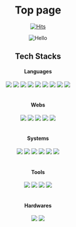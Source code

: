 <div align="center">
  
  # Top page
  
  [![Hits](https://hits.seeyoufarm.com/api/count/incr/badge.svg?url=https%3A%2F%2Fgithub.com%2Fkoda-git&count_bg=%23001AD3&title_bg=%23000000&icon=python.svg&icon_color=%23FFFFFF&title=Hello%21&edge_flat=true)](https://hits.seeyoufarm.com) 
  
  ![Hello](https://github-readme-stats.vercel.app/api?username=koda-git&count_private=true&show_icons=true&theme=tokyonight)<br>
 
</div>


<div align = "center"> 
  
  ## Tech Stacks  
  <h4>Languages</h4>
  <img style="border-radius:0px" src = "https://img.shields.io/badge/Java-FF7800?style=for-the-badge&logo=openjdk&logoColor=white"/></a>
  <img style="border-radius:0px" src = "https://img.shields.io/badge/Bash-000000?style=for-the-badge&logo=gnu-bash&logoColor=white"/></a>
  <img style="border-radius:0px" src = "https://img.shields.io/badge/Python-3776AB?style=for-the-badge&logo=python&logoColor=white"/></a>
  <img style="border-radius:0px" src = "https://img.shields.io/badge/MariaDB-003545?style=for-the-badge&logo=mariadb&logoColor=white"/></a>
  <img style="border-radius:0px" src = "https://img.shields.io/badge/SQLite-003B57?style=for-the-badge&logo=sqlite&logoColor=white"/></a>
  <img style="border-radius:0px" src = "https://img.shields.io/badge/C-A8B9CC?style=for-the-badge&logo=c&logoColor=white"/></a>
  <img style="border-radius:0px" src = "https://img.shields.io/badge/C++-00599C?style=for-the-badge&logo=cplusplus&logoColor=white"/></a>
  <img style="border-radius:0px" src = "https://img.shields.io/badge/Node.js-339933?style=for-the-badge&logo=node.js&logoColor=white"/></a>
  <img style="border-radius:0px" src = "https://img.shields.io/badge/Swift-FA7343?style=for-the-badge&logo=swift&logoColor=white"/></a>
  <br>
  <br>
  <h4>Webs</h4>
  <img style="border-radius:0px" src = "https://img.shields.io/badge/Java%20Server%20Page-FF7800?style=for-the-badge&logo=apache&logoColor=white"/></a>
  <img style="border-radius:0px" src = "https://img.shields.io/badge/JavaScript-F7DF1E?style=for-the-badge&logo=javascript&logoColor=black"/></a>
  <img style="border-radius:0px" src = "https://img.shields.io/badge/NGINX-009639?style=for-the-badge&logo=nginx&logoColor=white"/></a>
  <img style="border-radius:0px" src = "https://img.shields.io/badge/HTML-E34F26?style=for-the-badge&logo=html5&logoColor=white"/></a>
  <img style="border-radius:0px" src = "https://img.shields.io/badge/CSS-1572B6?&style=for-the-badge&logo=css3&logoColor=white"/></a>
  <br>
  <br>
  <h4>Systems</h4>
  <img style="border-radius:0px" src = "https://img.shields.io/badge/Ubuntu-E95420?style=for-the-badge&logo=ubuntu&logoColor=white"/></a>
  <img style="border-radius:0px" src = "https://img.shields.io/badge/Debian-A81D33?style=for-the-badge&logo=debian&logoColor=white"/></a>
  <img style="border-radius:0px" src = "https://img.shields.io/badge/Arch-1793D1?style=for-the-badge&logo=arch-linux&logoColor=white"/></a>
  <img style="border-radius:0px" src = "https://img.shields.io/badge/Fedora-51A2DA?style=for-the-badge&logo=fedora&logoColor=white"/></a>
  <img style="border-radius:0px" src = "https://img.shields.io/badge/Amazon%20AWS-232F3E?style=for-the-badge&logo=amazon-aws&logoColor=white"/></a>
  <img style="border-radius:0px" src = "https://img.shields.io/badge/Oracle%20OCI-F80000?style=for-the-badge&logo=oracle&logoColor=white"/></a>

  <br>
  <br>
  <h4>Tools</h4>
  <img style="border-radius:0px" src = "https://img.shields.io/badge/Sublime%20Text-FF9800?style=for-the-badge&logo=sublime-text&logoColor=white"/></a>
  <img style="border-radius:0px" src = "https://img.shields.io/badge/Visual%20Studio%20Code-007ACC?style=for-the-badge&logo=visual-studio-code&logoColor=white"/></a>
  <img style="border-radius:0px" src = "https://img.shields.io/badge/IntelliJ%20Idea-000000?style=for-the-badge&logo=intellij-idea&logoColor=white"/></a>
  <img style="border-radius:0px" src = "https://img.shields.io/badge/Eclipse%20IDE-2C2255?style=for-the-badge&logo=eclipse-ide&logoColor=white"/></a>

  <br>
  <br>
  <h4>Hardwares</h4>
  <img style="border-radius:0px" src = "https://img.shields.io/badge/Raspberry%20Pi-A22846?style=for-the-badge&logo=raspberry-pi&logoColor=white"/></a>
  <img style="border-radius:0px" src = "https://img.shields.io/badge/Arduino-00979D?style=for-the-badge&logo=arduino&logoColor=white"/></a>
</div>

</div>
